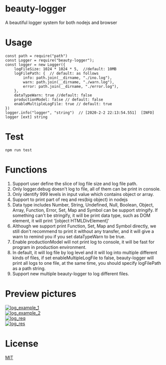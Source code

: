 # beauty-logger
A beautiful logger system for both nodejs and browser

# Usage
```shell
const path = require("path")  
const Logger = require("beauty-logger");  
const logger = new Logger({  
	logFileSize: 1024 * 1024 * 5,  //default: 10MB 
	logFilePath: {  // default: as follows
		info: path.join(__dirname, "./ino.log"),
		warn: path.join(__dirname, "./warn.log"),
		error: path.join(__dirname, "./error.log"),
	}, 
	dataTypeWarn: true //default: false
	productionModel: false // default: false
	enableMultipleLogFile: true // default: true
})  
logger.info("logger", "string")  // [2020-2-2 22:13:54.551]  [INFO]  logger [ext] string
```

# Test
```shell
npm run test  
```

# Functions
1. Support user define the slice of log file size and log file path.  
2. Only logger.debug doesn't log to file, all of them can be print in console.  
3. Only identify 999 levels in input value which contains object or array.  
4. Support to print part of req and res(big object) in nodejs  
5. Data type includes Number, String, Undefined, Null, Boolean, Object, Array, Function, Error, Set, Map and Symbol can be support stringify. If something can't be stringify, it will be print data type, such as DOM element, it will print '[object HTMLDivElement]'  
6. Although we support print Function, Set, Map and Symbol directly, we still don't recommend to print it without any transfer, and it will give a warn to remind you if you set dataTypeWarn to be true.  
7. Enable productionModel will not print log to console, it will be fast for program in production environment.
8. In default, it will log file by log level and it will log into multiple different kinds of files, if set enableMultipleLogFile to false, beauty-logger will print all logs to one file, at the same time, you should specify logFilePath as a path string.
9. Support new multiple beauty-logger to log different files.

# Preview pictures
[![log_example_1](https://github.com/zhoushoujian/beauty-logger/blob/master/docs/log_example_2.png)](https://github.com/zhoushoujian/beauty-logger/blob/master/docs/log_example_1.png)  
[![log_example_2](https://github.com/zhoushoujian/beauty-logger/blob/master/docs/log_example_2.png)](https://github.com/zhoushoujian/beauty-logger/blob/master/docs/log_example_2.png)  
[![log_req](https://github.com/zhoushoujian/beauty-logger/blob/master/docs/log_req.png)](https://github.com/zhoushoujian/beauty-logger/blob/master/docs/log_req.png)  
[![log_res](https://github.com/zhoushoujian/beauty-logger/blob/master/docs/log_res.png)](https://github.com/zhoushoujian/beauty-logger/blob/master/docs/log_res.png)  

# License
[MIT](https://github.com/zhoushoujian/beauty-logger/blob/master/LICENSE)  
